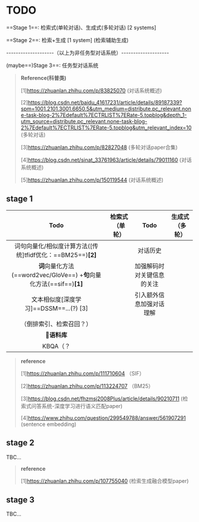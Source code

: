 # TODO

==Stage 1==: 检索式(单轮对话)、生成式(多轮对话) [2 systems]

==Stage 2==: 检索+生成 [1 system] (检索辅助生成)

--------------------（以上为非任务型对话系统）--------------------

(maybe==)Stage 3==: 任务型对话系统

> **Reference(科普类)**
>
> [1]https://zhuanlan.zhihu.com/p/83825070 (对话系统概述)
>
> [2]https://blog.csdn.net/baidu_41617231/article/details/89187339?spm=1001.2101.3001.6650.5&utm_medium=distribute.pc_relevant.none-task-blog-2%7Edefault%7ECTRLIST%7ERate-5.topblog&depth_1-utm_source=distribute.pc_relevant.none-task-blog-2%7Edefault%7ECTRLIST%7ERate-5.topblog&utm_relevant_index=10 (多轮对话)
>
> [3]https://zhuanlan.zhihu.com/p/82827048 (多轮对话paper合集)
>
> [4]https://blog.csdn.net/sinat_33761963/article/details/79011160 (对话系统概述)
>
> [5]https://zhuanlan.zhihu.com/p/150119544 (对话系统概述)

## stage 1

|                             Todo                             | 检索式（单轮） |            Todo            | 生成式（多轮） |
| :----------------------------------------------------------: | :------------: | :------------------------: | :------------: |
| 词句向量化/相似度计算方法([传统]tfidf优化：==BM25==)**[2]**  |                |          对话历史          |                |
| **词**向量化方法(==word2vec/GloVe==) +**句**向量化方法(==sif==)**[1]** |                | 加强解码时对关键信息的关注 |                |
|            文本相似度[深度学习]==DSSM==...(?) [3]            |                |  引入额外信息加强对话理解  |                |
|                   （倒排索引、检索召回？）                   |                |                            |                |
|                         🌟**语料库**                          |                |                            |                |
|                           KBQA（？                           |                |                            |                |

> **reference**
>
> [1]https://zhuanlan.zhihu.com/p/111710604 （SIF）
>
> [2]https://zhuanlan.zhihu.com/p/113224707 （BM25）
>
> [3]https://blog.csdn.net/fhzmsj2008Plus/article/details/90210711 (检索式问答系统-深度学习进行语义匹配paper)
>
> [4]https://www.zhihu.com/question/299549788/answer/561907291 (sentence embedding)

## stage 2

TBC...

> **reference**
>
> [1]https://zhuanlan.zhihu.com/p/107755040 (检索生成融合模型paper)

## stage 3

TBC...

